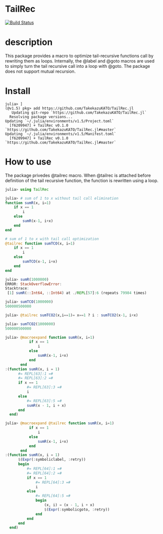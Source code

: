 # TailRec

[![Build Status](https://travis-ci.org/TakekazuKATO/TailRec.jl.svg?branch=master)](https://travis-ci.org/TakekazuKATO/TailRec.jl)

# description

This package provides a macro to optimize tail-recursive functions call by rewriting them as loops. Internally, the @label and @goto macros are used to simply turn the tail recursive call into a loop with @goto.
The package does not support mutual recursion.

# Install

```
julia> ]
(@v1.5) pkg> add https://github.com/TakekazuKATO/TailRec.jl
   Updating git-repo `https://github.com/TakekazuKATO/TailRec.jl`
  Resolving package versions...
Updating `~/.julia/environments/v1.5/Project.toml`
  [f6209947] + TailRec v0.1.0 `https://github.com/TakekazuKATO/TailRec.jl#master`
Updating `~/.julia/environments/v1.5/Manifest.toml`
  [f6209947] + TailRec v0.1.0 `https://github.com/TakekazuKATO/TailRec.jl#master`
```

# How to use

The package privedes @tailrec macro. 
When @tailrec is attached before definition of the tail recursive function, the function is rewritten using a loop.

```jl
julia> using TailRec

julia> # sum of 1 to x without tail call elimination
function sumR(x, i=1)
    if x == 1
        i
    else
        sumR(x-1, i+x)
    end
end

# sum of 1 to x with tail call optimization
@tailrec function sumTCO(x, i=1)
    if x == 1
        i
    else
        sumTCO(x-1, i+x)
    end
end

julia> sumR(1000000)
ERROR: StackOverflowError:
Stacktrace:
 [1] sumR(::Int64, ::Int64) at ./REPL[57]:6 (repeats 79984 times)

julia> sumTCO(1000000)
500000500000
```


```jl
julia> @tailrec sumTCO2(x,i==1)= x==1 ? i : sumTCO2(x-1, i+x)

julia> sumTCO2(1000000)
500000500000
```


```jl
julia> @macroexpand function sumR(x, i=1)
           if x == 1
               i
           else
               sumR(x-1, i+x)
           end
       end
:(function sumR(x, i = 1)
      #= REPL[63]:1 =#
      #= REPL[63]:2 =#
      if x == 1
          #= REPL[63]:3 =#
          i
      else
          #= REPL[63]:5 =#
          sumR(x - 1, i + x)
      end
  end)

julia> @macroexpand @tailrec function sumR(x, i=1)
           if x == 1
               i
           else
               sumR(x-1, i+x)
           end
       end
:(function sumR(x, i = 1)
      $(Expr(:symboliclabel, :retry))
      begin
          #= REPL[64]:1 =#
          #= REPL[64]:2 =#
          if x == 1
              #= REPL[64]:3 =#
              i
          else
              #= REPL[64]:5 =#
              begin
                  (x, i) = (x - 1, i + x)
                  $(Expr(:symbolicgoto, :retry))
              end
          end
      end
  end)
```